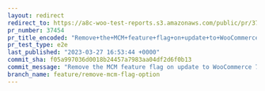 ```yaml
---
layout: redirect
redirect_to: https://a8c-woo-test-reports.s3.amazonaws.com/public/pr/37454/e2e/index.html
pr_number: 37454
pr_title_encoded: "Remove+the+MCM+feature+flag+on+update+to+WooCommerce+7.7"
pr_test_type: e2e
last_published: "2023-03-27 16:53:44 +0000"
commit_sha: f05a997036d0018b24457a7983aa04df2d6f0b13
commit_message: "Remove the MCM feature flag on update to WooCommerce 7.7"
branch_name: feature/remove-mcm-flag-option
---
```

